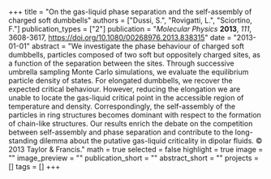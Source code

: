 +++
title = "On the gas-liquid phase separation and the self-assembly of charged soft dumbbells"
authors = ["Dussi, S.", "Rovigatti, L.", "Sciortino, F."]
publication_types = ["2"]
publication = "*Molecular Physics* **2013**, *111*, 3608-3617, https://doi.org/10.1080/00268976.2013.838315"
date = "2013-01-01"
abstract = "We investigate the phase behaviour of charged soft dumbbells, particles composed of two soft but oppositely charged sites, as a function of the separation between the sites. Through successive umbrella sampling Monte Carlo simulations, we evaluate the equilibrium particle density of states. For elongated dumbbells, we recover the expected critical behaviour. However, reducing the elongation we are unable to locate the gas-liquid critical point in the accessible region of temperature and density. Correspondingly, the self-assembly of the particles in ring structures becomes dominant with respect to the formation of chain-like structures. Our results enrich the debate on the competition between self-assembly and phase separation and contribute to the long-standing dilemma about the putative gas-liquid criticality in dipolar fluids. © 2013 Taylor & Francis."
math = true
selected = false
highlight = true
image = ""
image_preview = ""
publication_short = ""
abstract_short = ""
projects = []
tags = []
+++
